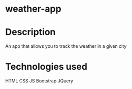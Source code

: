 # weather-app

# Description

An app that allows you to track the weather in a given city

# Technologies used

HTML
CSS
JS
Bootstrap
JQuery

